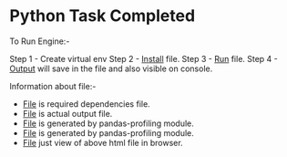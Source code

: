 # Python Task Completed

To Run Engine:-

Step 1 - Create virtual env
Step 2 - [Install](./python/requirement.txt) file.
Step 3 - [Run](./python/main.py) file.
Step 4 - [Output](./custom_report.json) will save in the file and also visible on console.

Information about file:-
- [File](./python/requirement.txt) is required dependencies file.
- [File](./custom_report.json) is actual output file.
- [File](./report.json) is generated by pandas-profiling module.
- [File](./report.html) is generated by pandas-profiling module.
- [File](./html-report-view.html) just view of above html file in browser.

